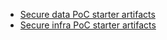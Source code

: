 - [Secure data PoC starter artifacts](secure-data-starter.md)
- [Secure infra PoC starter artifacts](secure-infra-starter.md)
